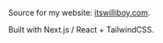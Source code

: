 Source for my website: [itswilliboy.com](https://itswilliboy.com).

Built with Next.js / React + TailwindCSS. 

